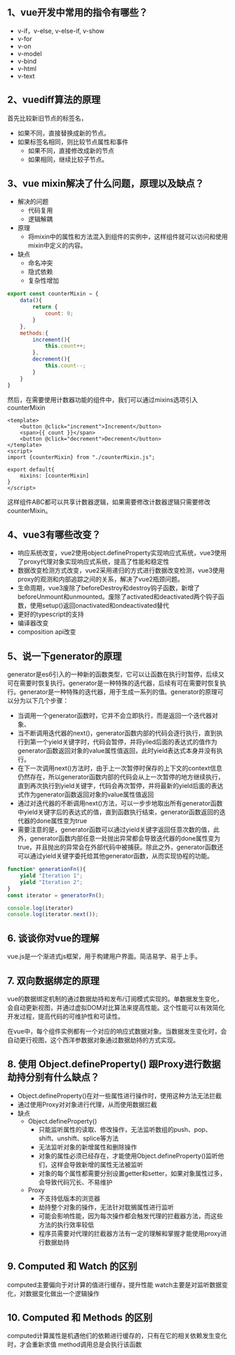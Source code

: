 ## 1、vue开发中常用的指令有哪些？
- v-if，v-else, v-else-if, v-show
- v-for
- v-on
- v-model
- v-bind
- v-html
- v-text
## 2、vuediff算法的原理
首先比较新旧节点的标签名，
- 如果不同，直接替换成新的节点。
- 如果标签名相同，则比较节点属性和事件
	- 如果不同，直接修改成新的节点
	- 如果相同，继续比较子节点。

## 3、vue mixin解决了什么问题，原理以及缺点？

- 解决的问题 
	- 代码复用
	- 逻辑解耦
- 原理
	- 将mixin中的属性和方法混入到组件的实例中，这样组件就可以访问和使用mixin中定义的内容。
- 缺点
	- 命名冲突
	- 隐式依赖
	- 复杂性增加
```js
export const counterMixin = {
	data(){
		return {
			count: 0;
		}
	},
	methods:{
		increment(){
			this.count++;
		},
		decrement(){
			this.count--;
		}
	}
}
```
然后，在需要使用计数器功能的组件中，我们可以通过mixins选项引入counterMixin
```vue
<template>
	<button @click="increment">Increment</button>
	<span>{{ count }}</span>
	<button @click="decrement">Decrement</button>
</template>
<script>
import {counterMixin} from "./counterMixin.js";

export default{
	mixins: [counterMixin]
}
</script>
```
这样组件ABC都可以共享计数器逻辑，如果需要修改计数器逻辑只需要修改counterMixin。

## 4、vue3有哪些改变？

- 响应系统改变，vue2使用object.defineProperty实现响应式系统，vue3使用了proxy代理对象实现响应式系统，提高了性能和稳定性
- 数据改变检测方式改变，vue2采用递归的方式进行数据改变检测，vue3使用proxy的观测和内部追踪之间的关系，解决了vue2瓶颈问题。
- 生命周期，vue3废除了beforeDestroy和destroy钩子函数，新增了beforeUnmount和unmounted。废除了activated和deactivated两个钩子函数，使用setup()返回onactivated和ondeactivated替代
- 更好的typescript的支持
- 编译器改变
- composition api改变

## 5、说一下generator的原理

generator是es6引入的一种新的函数类型，它可以让函数在执行时暂停，后续又可在需要时恢复执行。generator是一种特殊的迭代器，后续有可在需要时恢复执行。generator是一种特殊的迭代器，用于生成一系列的值。generator的原理可以分为以下几个步骤：
- 当调用一个generator函数时，它并不会立即执行，而是返回一个迭代器对象、
- 当不断调用迭代器的next()，generator函数内部的代码会逐行执行，直到执行到第一个yield关键字时，代码会暂停，并将yiled后面的表达式的值作为generator函数返回对象的value属性值返回，此时yield表达式本身并没有执行。
- 在下一次调用next()方法时，由于上一次暂停时保存的上下文的context信息仍然存在，所以generator函数内部的代码会从上一次暂停的地方继续执行，直到再次执行到yield关键字，代码会再次暂停，并将最新的yield后面的表达式作为generator函数返回对象的value属性值返回
- 通过对迭代器的不断调用next()方法，可以一步步地取出所有generator函数中yield关键字后的表达式的值，直到函数执行结束，generator函数返回的迭代器的done属性变为true
- 需要注意的是，generator函数可以通过yield关键字返回任意次数的值，此外，generator函数内部任意一处抛出异常都会导致迭代器的done属性变为true，并且抛出的异常会在外部代码中被捕获。除此之外，generator函数还可以通过yield关键字委托给其他generator函数，从而实现协程的功能。
```js
function* generationFn(){
	yield "Iteration 1";
	yield "Iteration 2";
}
const iterator = generatorFn();

console.log(iterator)
console.log(iterator.next());
```

## 6. 谈谈你对vue的理解

vue.js是一个渐进式js框架，用于构建用户界面。简洁易学、易于上手。

## 7. 双向数据绑定的原理

vue的数据绑定机制的通过数据劫持和发布/订阅模式实现的。单数据发生变化，会自动更新视图，并通过虚拟DOM对比算法来提高性能。这个性能可以有效简化开发过程，提高代码的可维护性和可读性。

在vue中，每个组件实例都有一个对应的响应式数据对象。当数据发生变化时，会自动更行视图，这个西洋参数据对象通过数据劫持的方式实现。
## 8. 使用 Object.defineProperty() 跟Proxy进行数据劫持分别有什么缺点？

- Object.defineProperty()在对一些属性进行操作时，使用这种方法无法拦截
- 通过使用Proxy对对象进行代理，从而使用数据拦截
- 缺点
	- Object.defineProperty()
		- 只能监听属性的读取、修改操作，无法监听数组的push、pop、shift、unshift、splice等方法
		- 无法监听对象的新增属性和删除操作
		- 对象的属性必须已经存在，才能使用Object.defineProperty()监听他们，这样会导致新增的属性无法被监听
		- 对象的每个属性都需要分别设置getter和setter，如果对象属性过多，会导致代码冗长、不易维护
	- Proxy
		- 不支持低版本的浏览器
		- 劫持整个对象的操作，无法针对耽搁属性进行监听
		- 可能会影响性能，因为每次操作都会触发代理的拦截器方法，而这些方法的执行效率较低
		- 程序员需要对代理的拦截器方法有一定的理解和掌握才能使用proxy进行数据劫持

## 9. Computed 和 Watch 的区别

computed主要偏向于对计算的值进行缓存，提升性能
watch主要是对监听数据变化，对数据变化做出一个逻辑操作

## 10. Computed 和 Methods 的区别

computed计算属性是机遇他们的依赖进行缓存的，只有在它的相关依赖发生变化时，才会重新求值
method调用总是会执行该函数

